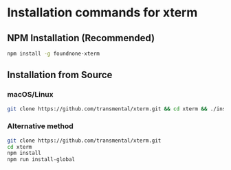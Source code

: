 # Installation commands for xterm

## NPM Installation (Recommended)

```bash
npm install -g foundnone-xterm
```

## Installation from Source

### macOS/Linux

```bash
git clone https://github.com/transmental/xterm.git && cd xterm && ./install.sh
```

### Alternative method

```bash
git clone https://github.com/transmental/xterm.git
cd xterm
npm install
npm run install-global
```

